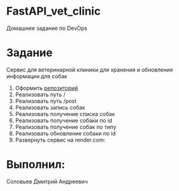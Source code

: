 # FastAPI_vet_clinic
Домашнее задание по DevOps 

# Задание
Сервис для ветеринарной клиники для хранения и обновления информации для собак

1. Оформить [репозиторий](https://github.com/libernightin/FastAPI_vet_clinic.git)
2. Реализовать путь /
3. Реализовать путь /post
4. Реализовать запись собак
5. Реализовать получение списка собак
6. Реализовать получение собаки по id
7. Реализовать получение собак по типу
8. Реализовать обновление собаки по id
9. Развернуть сервис на render.com:

# Выполнил:
Соловьев Дмитрий Андреевич
